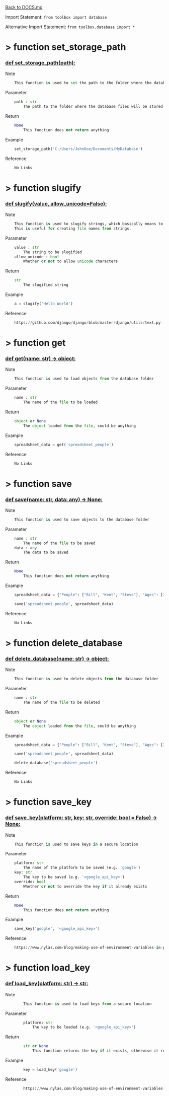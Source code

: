 [Back to DOCS.md](DOCS.md)

Import Statement: `from toolbox import database`

Alternative Import Statement: `from toolbox.database import *`

# >  function set_storage_path #

### [def set_storage_path(path):](./../toolbox/database.py#L8) 

Note

```python
    This function is used to set the path to the folder where the database files will be stored
```

Parameter

```python
    path : str
        The path to the folder where the database files will be stored
```

Return

```python
    None
        This function does not return anything
```

Example

```python
    set_storage_path('C:/Users/JohnDoe/Documents/MyDatabase')
```

Reference

```python
    No Links
```

# >  function slugify #

### [def slugify(value, allow_unicode=False):](./../toolbox/database.py#L40) 

Note

```python
    This function is used to slugify strings, which basically means to remove all special characters and replace them with dashes.
    This is useful for creating file names from strings.
```

Parameter

```python
    value : str
        The string to be slugified
    allow_unicode : bool
        Whether or not to allow unicode characters
```

Return

```python
    str
        The slugified string
```

Example

```python
    a = slugify('Hello World')
```

Reference

```python
    https://github.com/django/django/blob/master/django/utils/text.py
```

# >  function get #

### [def get(name: str) -> object:](./../toolbox/database.py#L76) 

Note

```python
    This function is used to load objects from the database folder
```

Parameter

```python
    name : str
        The name of the file to be loaded
```

Return

```python
    object or None
        The object loaded from the file, could be anything
```

Example

```python
    spreadsheet_data = get('spreadsheet_people')
```

Reference

```python
    No Links
```

# >  function save #

### [def save(name: str, data: any) -> None:](./../toolbox/database.py#L107) 

Note

```python
    This function is used to save objects to the database folder
```

Parameter

```python
    name : str
        The name of the file to be saved
    data : any
        The data to be saved
```

Return

```python
    None
        This function does not return anything
```

Example

```python
    spreadsheet_data = {"People": ["Bill", "Kent", "Steve"], "Ages": [20, 30, 40]}

    save('spreadsheet_people', spreadsheet_data)
```

Reference

```python
    No Links
```

# >  function delete_database #

### [def delete_database(name: str) -> object:](./../toolbox/database.py#L142) 

Note

```python
    This function is used to delete objects from the database folder
```

Parameter

```python
    name : str
        The name of the file to be deleted
```

Return

```python
    object or None
        The object loaded from the file, could be anything
```

Example

```python
    spreadsheet_data = {"People": ["Bill", "Kent", "Steve"], "Ages": [20, 30, 40]}

    save('spreadsheet_people', spreadsheet_data)

    delete_database('spreadsheet_people')
```

Reference

```python
    No Links
```

# >  function save_key #

### [def save_key(platform: str, key: str, override: bool = False) -> None:](./../toolbox/database.py#L180) 

Note

```python
    This function is used to save keys in a secure location
```

Parameter

```python
    platform: str
        The name of the platform to be saved (e.g. 'google')
    key: str
        The key to be saved (e.g. '<google_api_key>')
    override: bool
        Whether or not to override the key if it already exists
```

Return

```python
    None
        This function does not return anything
```

Example

```python
    save_key('google', '<google_api_key>')
```

Reference

```python
    https://www.nylas.com/blog/making-use-of-environment-variables-in-python/
```

# >  function load_key #

### [def load_key(platform: str) -> str:](./../toolbox/database.py#L227) 

Note

```python
        This function is used to load keys from a secure location
```

Parameter

```python
        platform: str
            The key to be loaded (e.g. '<google_api_key>')
```

Return

```python
        str or None
            This function returns the key if it exists, otherwise it returns None
```

Example

```python
        key = load_key('google')
```

Reference

```python
        https://www.nylas.com/blog/making-use-of-environment-variables-in-python/
```

